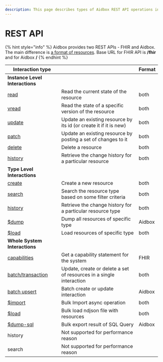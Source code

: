 ```yaml
---
description: This page describes types of Aidbox REST API operations in general
---
```


# REST API

{% hint style="info" %}
Aidbox provides two REST APIs - FHIR and Aidbox. The main difference is [a format of resources](../../storage-1/other/aidbox-and-fhir-formats.md). Base URL for FHIR API is **/fhir** and for Aidbox **/**
{% endhint %}

| Interaction type                                       |                                                                     | Format |
| ------------------------------------------------------ | ------------------------------------------------------------------- | ------ |
| **Instance Level Interactions**                        |                                                                     |        |
| [read](crud-1/read.md)                                 | Read the current state of the resource                              | both   |
| [vread](crud-1/read.md#vread)                          | Read the state of a specific version of the resource                | both   |
| [update](crud-1/update.md)                             | Update an existing resource by its id (or create it if it is new)   | both   |
| [patch](crud-1/patch.md)                               | Update an existing resource by posting a set of changes to it       | both   |
| [delete](crud-1/delete.md)                             | Delete a resource                                                   | both   |
| [history](history-1.md)                                | Retrieve the change history for a particular resource               | both   |
| **Type Level Interactions**                            |                                                                     |        |
| [create](crud-1/fhir-and-aidbox-crud.md)               | Create a new resource                                               | both   |
| [search](fhir-search/)                                 | Search the resource type based on some filter criteria              | both   |
| [history](history-1.md)                                | Retrieve the change history for a particular resource type          | both   |
| [$dump](../bulk-api-1/#usddump)                        | Dump all resources of specific type                                 | Aidbox |
| [$load](../bulk-api-1/#usdload)                        | Load resources of specific type                                     | both   |
| **Whole System Interactions**                          |                                                                     |        |
| [capabilities](other/metadata.md)                      | Get a capability statement for the system                           | FHIR   |
| [batch/transaction](../transaction.md)                 | Update, create or delete a set of resources in a single interaction | both   |
| [batch upsert](../other/batch-upsert.md)               | Batch create or update interaction                                  | Aidbox |
| [$import](../bulk-api-1/#usdimport-and-fhir-usdimport) | Bulk Import async operation                                         | both   |
| [$load](../bulk-api-1/#usdload)                        | Bulk load ndjson file with resources                                | both   |
| [$dump-sql](../bulk-api-1/#usddump-sql)                | Bulk export result of SQL Query                                     | Aidbox |
| history                                                | Not supported for performance reason                                |        |
| search                                                 | Not supported for performance reason                                |        |
